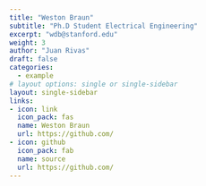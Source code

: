 ```yaml
---
title: "Weston Braun"
subtitle: "Ph.D Student Electrical Engineering"
excerpt: "wdb@stanford.edu"
weight: 3
author: "Juan Rivas"
draft: false
categories:
  - example
# layout options: single or single-sidebar
layout: single-sidebar
links:
- icon: link
  icon_pack: fas
  name: Weston Braun
  url: https://github.com/
- icon: github
  icon_pack: fab
  name: source
  url: https://github.com/
---
```



